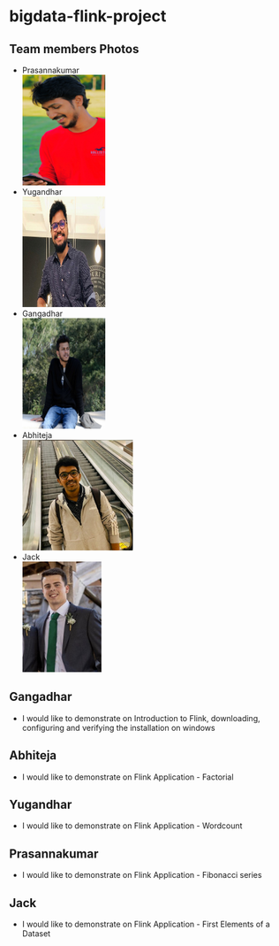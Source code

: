 # bigdata-flink-project

## Team members Photos
- Prasannakumar<br>
<img src="120973429_3435290799898682_444559416223621538_o.jpg" width="150" height="200" /><br>
- Yugandhar<br>
<img src="profile_yugandhar.jpeg" width="150" height="200" /><br>
- Gangadhar<br>
<img src="Gangadhar.png" width="150" height="200" /><br>
- Abhiteja<br>
<img src="Me.jpg" widt="150" height="200" /><br>
- Jack<br>
<img src="Selfie.jpg" widt="150" height="200" /><br>

## Gangadhar
- I would like to demonstrate on Introduction to Flink, downloading, configuring and verifying the installation on windows  <br>

## Abhiteja
- I would like to demonstrate on Flink Application - Factorial <br>

## Yugandhar
- I would like to demonstrate on Flink Application - Wordcount <br>

## Prasannakumar
- I would like to demonstrate on Flink Application - Fibonacci series

## Jack
- I would like to demonstrate on Flink Application - First Elements of a Dataset
